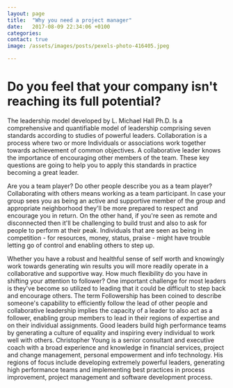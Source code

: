 ```yaml
---
layout: page
title:  "Why you need a project manager"
date:   2017-08-09 22:34:06 +0100
categories:
contact: true
image: /assets/images/posts/pexels-photo-416405.jpeg

---
```

# Do you feel that your company isn't reaching its full potential?

The leadership model developed by L. Michael Hall Ph.D. Is a comprehensive and quantifiable model of leadership comprising seven standards according to studies of powerful leaders. Collaboration is a process where two or more Individuals or associations work together towards achievement of common objectives. A collaborative leader knows the importance of encouraging other members of the team. These key questions are going to help you to apply this standards in practice becoming a great leader.

Are you a team player? Do other people describe you as a team player? Collaborating with others means working as a team participant. In case your group sees you as being an active and supportive member of the group and appropriate neighborhood they'll be more prepared to respect and encourage you in return. On the other hand, if you're seen as remote and disconnected then it'll be challenging to build trust and also to ask for people to perform at their peak. Individuals that are seen as being in competition - for resources, money, status, praise - might have trouble letting go of control and enabling others to step up.

Whether you have a robust and healthful sense of self worth and knowingly work towards generating win results you will more readily operate in a collaborative and supportive way. How much flexibility do you have in shifting your attention to follower? One important challenge for most leaders is they've become so utilized to leading that it could be difficult to step back and encourage others. The term Followership has been coined to describe someone's capability to efficiently follow the lead of other people and collaborative leadership implies the capacity of a leader to also act as a follower, enabling group members to lead in their regions of expertise and on their individual assignments. Good leaders build high performance teams by generating a culture of equality and inspiring every individual to work well with others. Christopher Young is a senior consultant and executive coach with a broad experience and knowledge in financial services, project and change management, personal empowerment and info technology. His regions of focus include developing extremely powerful leaders, generating high performance teams and implementing best practices in process improvement, project management and software development process.
